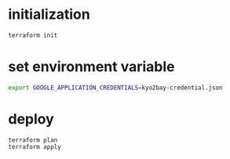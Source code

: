 # initialization

```sh
terraform init
```

# set environment variable

```sh
export GOOGLE_APPLICATION_CREDENTIALS=kyo2bay-credential.json
```

# deploy

```sh
terraform plan
terraform apply
```
